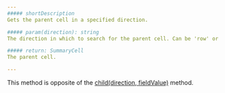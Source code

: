 ```yaml
---
##### shortDescription
Gets the parent cell in a specified direction.

##### param(direction): string
The direction in which to search for the parent cell. Can be 'row' or 'column'.

##### return: SummaryCell
The parent cell.

---
```

This method is opposite of the [child(direction, fieldValue)](/api-reference/10%20UI%20Widgets/dxPivotGrid/5%20Summary%20Cell/child(direction_fieldValue).md '/Documentation/ApiReference/UI_Widgets/dxPivotGrid/Summary_Cell/#childdirection_fieldValue') method.